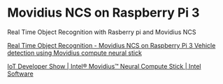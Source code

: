 # Movidius NCS on Raspberry Pi 3

Real Time Object Recognition with Rasberry pi and Movidius NCS

[ Real Time Object Recognition - Movidius NCS on Raspberry Pi 3 ](https://www.youtube.com/watch?v=i9zDSkjkHFQ)
[Vehicle detection using Movidius compute neural stick](https://www.youtube.com/watch?v=gcALEdIFza8)

[IoT Developer Show | Intel® Movidius™ Neural Compute Stick | Intel Software](https://www.youtube.com/watch?v=jMcrbhIa9EA)
